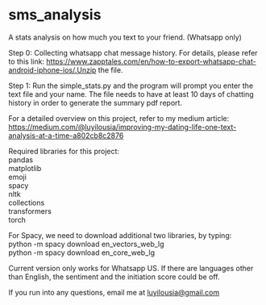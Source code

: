 # sms_analysis
A stats analysis on how much you text to your friend. (Whatsapp only)

Step 0:
Collecting whatsapp chat message history. For details, please refer to this link: https://www.zapptales.com/en/how-to-export-whatsapp-chat-android-iphone-ios/.Unzip the file.

Step 1:
Run the simple_stats.py and the program will prompt you enter the text file and your name. The file needs to have at least 10 days of chatting history in order to generate the summary pdf report.

For a detailed overview on this project, refer to my medium article: https://medium.com/@luyilousia/improving-my-dating-life-one-text-analysis-at-a-time-a802cb8c2876

Required libraries for this project: <br />
pandas <br />
matplotlib <br />
emoji <br />
spacy <br />
nltk <br />
collections <br />
transformers <br />
torch <br />

For Spacy, we need to download additional two libraries, by typing: <br />
python -m spacy download en_vectors_web_lg <br />
python -m spacy download en_core_web_lg <br />

Current version only works for Whatsapp US. If there are languages other than English, the sentiment and the initiation score could be off. 

If you run into any questions, email me at luyilousia@gmail.com
